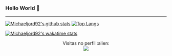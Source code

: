 ### Hello World 👋 

---

[![Michaeljord92's github stats](https://github-readme-stats.vercel.app/api?username=michaeljord92&show_icons=true&theme=cobalt&count_private=true)](https://github.com/anuraghazra/github-readme-stats)
[![Top Langs](https://github-readme-stats.vercel.app/api/top-langs/?username=michaeljord92&theme=cobalt&layout=compact&langs_count=12)](https://github.com/anuraghazra/github-readme-stats) 

[![Michaeljord92's wakatime stats](https://github-readme-stats.vercel.app/api/wakatime?username=@michaeljord92&theme=cobalt&layout=compact)](https://github.com/anuraghazra/github-readme-stats)



 <p align="center"> 
 Visitas no perfil :alien: <br>
 <img alingn="center" src="https://profile-counter.glitch.me/michaeljord92/count.svg" />
 </p>



<!--
**michaeljord92/michaeljord92** is a ✨ _special_ ✨ repository because its `README.md` (this file) appears on your GitHub profile.

Here are some ideas to get you started:

- 🔭 I’m currently working on ...
- 🌱 I’m currently learning ...
- 👯 I’m looking to collaborate on ...
- 🤔 I’m looking for help with ...
- 💬 Ask me about ...
- 📫 How to reach me: ...
- 😄 Pronouns: ...
- ⚡ Fun fact: ...
-->
